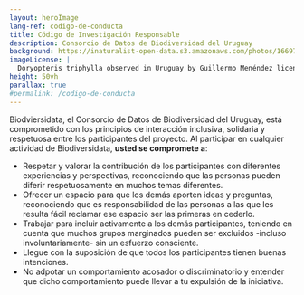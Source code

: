 ```yaml
---
layout: heroImage
lang-ref: codigo-de-conducta
title: Código de Investigación Responsable
description: Consorcio de Datos de Biodiversidad del Uruguay
background: https://inaturalist-open-data.s3.amazonaws.com/photos/166974892/original.jpg
imageLicense: |
  Doryopteris triphylla observed in Uruguay by Guillermo Menéndez licensed under [CC-BY-NC](http://creativecommons.org/licenses/by-nc/4.0/) via [iNaturalist](https://www.gbif.org/occurrence/3455617807)
height: 50vh
parallax: true
#permalink: /codigo-de-conducta
---
```


Biodviersidata, el Consorcio de Datos de Biodiversidad del Uruguay, está comprometido con los principios de interacción inclusiva, solidaria y respetuosa entre los participantes del proyecto. Al participar en cualquier actividad de Biodiversidata, **usted se compromete a**:  

- Respetar y valorar la contribución de los participantes con diferentes experiencias y perspectivas, reconociendo que las personas pueden diferir respetuosamente en muchos temas diferentes.  
- Ofrecer un espacio para que los demás aporten ideas y preguntas, reconociendo que es responsabilidad de las personas a las que les resulta fácil reclamar ese espacio ser las primeras en cederlo.
- Trabajar para incluir activamente a los demás participantes, teniendo en cuenta que muchos grupos marginados pueden ser excluidos -incluso involuntariamente- sin un esfuerzo consciente.  
- Llegue con la suposición de que todos los participantes tienen buenas intenciones.  
- No adpotar un comportamiento acosador o discriminatorio y entender que dicho comportamiento puede llevar a tu expulsión de la iniciativa.  
